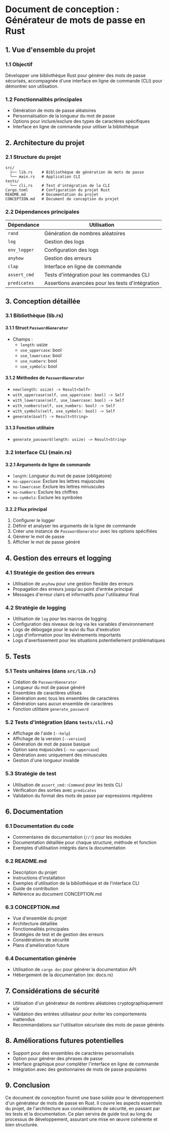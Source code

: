 # Document de conception : Générateur de mots de passe en Rust

## 1. Vue d'ensemble du projet

### 1.1 Objectif
Développer une bibliothèque Rust pour générer des mots de passe sécurisés, accompagnée d'une interface en ligne de commande (CLI) pour démontrer son utilisation.

### 1.2 Fonctionnalités principales
- Génération de mots de passe aléatoires
- Personnalisation de la longueur du mot de passe
- Options pour inclure/exclure des types de caractères spécifiques
- Interface en ligne de commande pour utiliser la bibliothèque

## 2. Architecture du projet

### 2.1 Structure du projet
```
src/
  ├── lib.rs    # Bibliothèque de génération de mots de passe
  └── main.rs   # Application CLI
tests/
  └── cli.rs    # Test d'intégration de la CLI
Cargo.toml      # Configuration du projet Rust
README.md       # Documentation du projet
CONCEPTION.md   # Document de conception du projet
```

### 2.2 Dépendances principales

| Dépendance    | Utilisation                                        |
|---------------|-----------------------------------------------------|
| `rand`        | Génération de nombres aléatoires                    |
| `log`         | Gestion des logs                                    |
| `env_logger`  | Configuration des logs                              |
| `anyhow`      | Gestion des erreurs                                 |
| `clap`        | Interface en ligne de commande                      |
| `assert_cmd`  | Tests d'intégration pour les commandes CLI          |
| `predicates`  | Assertions avancées pour les tests d'intégration    |

## 3. Conception détaillée

### 3.1 Bibliothèque (lib.rs)

#### 3.1.1 Struct `PasswordGenerator`
- Champs :
  - `length`: usize
  - `use_uppercase`: bool
  - `use_lowercase`: bool
  - `use_numbers`: bool
  - `use_symbols`: bool

#### 3.1.2 Méthodes de `PasswordGenerator`
- `new(length: usize) -> Result<Self>`
- `with_uppercase(self, use_uppercase: bool) -> Self`
- `with_lowercase(self, use_lowercase: bool) -> Self`
- `with_numbers(self, use_numbers: bool) -> Self`
- `with_symbols(self, use_symbols: bool) -> Self`
- `generate(&self) -> Result<String>`

#### 3.1.3 Fonction utilitaire
- `generate_password(length: usize) -> Result<String>`

### 3.2 Interface CLI (main.rs)

#### 3.2.1 Arguments de ligne de commande
- `length`: Longueur du mot de passe (obligatoire)
- `no-uppercase`: Exclure les lettres majuscules
- `no-lowercase`: Exclure les lettres minuscules
- `no-numbers`: Exclure les chiffres
- `no-symbols`: Exclure les symboles

#### 3.2.2 Flux principal
1. Configurer le logger
2. Définir et analyser les arguments de la ligne de commande
3. Créer une instance de `PasswordGenerator` avec les options spécifiées
4. Générer le mot de passe
5. Afficher le mot de passe généré

## 4. Gestion des erreurs et logging

### 4.1 Stratégie de gestion des erreurs
- Utilisation de `anyhow` pour une gestion flexible des erreurs
- Propagation des erreurs jusqu'au point d'entrée principal
- Messages d'erreur clairs et informatifs pour l'utilisateur final

### 4.2 Stratégie de logging
- Utilisation de `log` pour les macros de logging
- Configuration des niveaux de log via les variables d'environnement
- Logs de débogage pour le suivi du flux d'exécution
- Logs d'information pour les événements importants
- Logs d'avertissement pour les situations potentiellement problématiques

## 5. Tests

### 5.1 Tests unitaires (dans `src/lib.rs`)

- Création de `PasswordGenerator`
- Longueur du mot de passe généré
- Ensembles de caractères utilisés
- Génération avec tous les ensembles de caractères
- Génération sans aucun ensemble de caractères
- Fonction utilitaire `generate_password`

### 5.2 Tests d'intégration (dans `tests/cli.rs`)

- Affichage de l'aide (`--help`)
- Affichage de la version (`--version`)
- Génération de mot de passe basique
- Option sans majuscules (`--no-uppercase`)
- Génération avec uniquement des minuscules
- Gestion d'une longueur invalide

### 5.3 Stratégie de test

- Utilisation de `assert_cmd::Command` pour les tests CLI
- Vérification des sorties avec `predicates`
- Validation du format des mots de passe par expressions régulières

## 6. Documentation

### 6.1 Documentation du code

- Commentaires de documentation (`//!`) pour les modules
- Documentation détaillée pour chaque structure, méthode et fonction
- Exemples d'utilisation intégrés dans la documentation

### 6.2 README.md

- Description du projet
- Instructions d'installation
- Exemples d'utilisation de la bibliothèque et de l'interface CLI
- Guide de contribution
- Référence au document CONCEPTION.md

### 6.3 CONCEPTION.md

- Vue d'ensemble du projet
- Architecture détaillée
- Fonctionnalités principales
- Stratégies de test et de gestion des erreurs
- Considérations de sécurité
- Plans d'amélioration future

### 6.4 Documentation générée

- Utilisation de `cargo doc` pour générer la documentation API
- Hébergement de la documentation (ex: docs.rs)

## 7. Considérations de sécurité

- Utilisation d'un générateur de nombres aléatoires cryptographiquement sûr
- Validation des entrées utilisateur pour éviter les comportements inattendus
- Recommandations sur l'utilisation sécurisée des mots de passe générés

## 8. Améliorations futures potentielles

- Support pour des ensembles de caractères personnalisés
- Option pour générer des phrases de passe
- Interface graphique pour compléter l'interface en ligne de commande
- Intégration avec des gestionnaires de mots de passe populaires

## 9. Conclusion

Ce document de conception fournit une base solide pour le développement d'un générateur de mots de passe en Rust. Il couvre les aspects essentiels du projet, de l'architecture aux considérations de sécurité, en passant par les tests et la documentation. Ce plan servira de guide tout au long du processus de développement, assurant une mise en œuvre cohérente et bien structurée.
